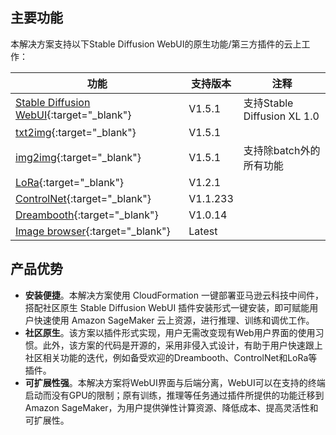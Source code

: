 ## 主要功能

本解决方案支持以下Stable Diffusion WebUI的原生功能/第三方插件的云上工作：


| **功能**  | **支持版本** |  **注释** |
| ------------- | ------------- | ------------- |
| [Stable Diffusion WebUI](https://github.com/AUTOMATIC1111/stable-diffusion-webui){:target="_blank"}  | V1.5.1  | 支持Stable Diffusion XL 1.0|
| [txt2img](https://github.com/AUTOMATIC1111/stable-diffusion-webui){:target="_blank"}  | V1.5.1  | |
| [img2img](https://github.com/AUTOMATIC1111/stable-diffusion-webui){:target="_blank"}  | V1.5.1  | 支持除batch外的所有功能|
| [LoRa](https://github.com/AUTOMATIC1111/stable-diffusion-webui){:target="_blank"}  | V1.2.1  | |
| [ControlNet](https://github.com/Mikubill/sd-webui-controlnet){:target="_blank"}  | V1.1.233  | |
| [Dreambooth](https://github.com/d8ahazard/sd_dreambooth_extension){:target="_blank"}  | V1.0.14  | |
| [Image browser](https://github.com/yfszzx/stable-diffusion-webui-images-browser){:target="_blank"}  | Latest  | |




## 产品优势

* **安装便捷**。本解决方案使用 CloudFormation 一键部署亚马逊云科技中间件，搭配社区原生 Stable Diffusion WebUI 插件安装形式一键安装，即可赋能用户快速使用 Amazon SageMaker 云上资源，进行推理、训练和调优工作。
* **社区原生**。该方案以插件形式实现，用户无需改变现有Web用户界面的使用习惯。此外，该方案的代码是开源的，采用非侵入式设计，有助于用户快速跟上社区相关功能的迭代，例如备受欢迎的Dreambooth、ControlNet和LoRa等插件。
* **可扩展性强**。本解决方案将WebUI界面与后端分离，WebUI可以在支持的终端启动而没有GPU的限制；原有训练，推理等任务通过插件所提供的功能迁移到Amazon SageMaker，为用户提供弹性计算资源、降低成本、提高灵活性和可扩展性。
